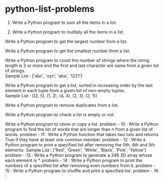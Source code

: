 # python-list-problems

1. Write a Python program to sum all the items in a list.

2. Write a Python program to multiply all the items in a list.

Write a Python program to get the largest number from a list.

Write a Python program to get the smallest number from a list.

Write a Python program to count the number of strings where the string length is 2 or more and the first and last character are same from a given list of strings.<br/>
Sample List : ['abc', 'xyz', 'aba', '1221']

Write a Python program to get a list, sorted in increasing order by the last element in each tuple from a given list of non-empty tuples.<br/>
Sample List : [(2, 5), (1, 2), (4, 4), (2, 3), (2, 1)]

Write a Python program to remove duplicates from a list.

Write a Python program to check a list is empty or not.

Write a Python program to clone or copy a list.
problem - 10 : Write a Python program to find the list of words that are longer than n from a
given list of words.
problem - 11 : Write a Python function that takes two lists and returns True if they have at
least one common member.
problem - 12 : Write a Python program to print a specified list after removing the 0th, 4th and
5th elements.
Sample List : ['Red', 'Green', 'White', 'Black', 'Pink', 'Yellow']
problem - 13 : Write a Python program to generate a 3*4*6 3D array whose each element is
*.
problem - 14 : Write a Python program to print the numbers of a specified list after removing
even numbers from it.
problem - 15 : Write a Python program to shuffle and print a specified list.
problem - 16 : 
